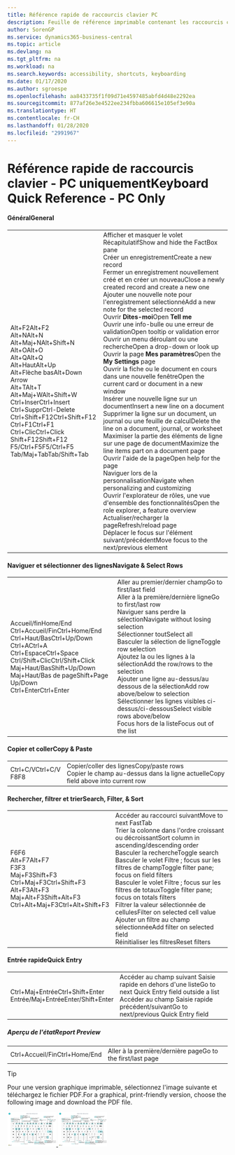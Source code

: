 ```yaml
---
title: Référence rapide de raccourcis clavier PC
description: Feuille de référence imprimable contenant les raccourcis clavier les plus populaires pour les utilisateurs de PC.
author: SorenGP
ms.service: dynamics365-business-central
ms.topic: article
ms.devlang: na
ms.tgt_pltfrm: na
ms.workload: na
ms.search.keywords: accessibility, shortcuts, keyboarding
ms.date: 01/17/2020
ms.author: sgroespe
ms.openlocfilehash: aa8433735f1f09d71e4597485abfd4d48e2292ea
ms.sourcegitcommit: 877af26e3e4522ee234fbba606615e105ef3e90a
ms.translationtype: HT
ms.contentlocale: fr-CH
ms.lasthandoff: 01/28/2020
ms.locfileid: "2991967"
---
```

# <a name="keyboard-quick-reference---pc-only"></a><span data-ttu-id="62507-103">Référence rapide de raccourcis clavier - PC uniquement</span><span class="sxs-lookup"><span data-stu-id="62507-103">Keyboard Quick Reference - PC Only</span></span>

#### <a name="general"></a><span data-ttu-id="62507-104">Général</span><span class="sxs-lookup"><span data-stu-id="62507-104">General</span></span>
|||  
|-|-|
|<span data-ttu-id="62507-105">Alt+F2</span><span class="sxs-lookup"><span data-stu-id="62507-105">Alt+F2</span></span><br /><span data-ttu-id="62507-106">Alt+N</span><span class="sxs-lookup"><span data-stu-id="62507-106">Alt+N</span></span><br /><span data-ttu-id="62507-107">Alt+Maj+N</span><span class="sxs-lookup"><span data-stu-id="62507-107">Alt+Shift+N</span></span><br /><span data-ttu-id="62507-108">Alt+O</span><span class="sxs-lookup"><span data-stu-id="62507-108">Alt+O</span></span><br /><span data-ttu-id="62507-109">Alt+Q</span><span class="sxs-lookup"><span data-stu-id="62507-109">Alt+Q</span></span><br /><span data-ttu-id="62507-110">Alt+Haut</span><span class="sxs-lookup"><span data-stu-id="62507-110">Alt+Up</span></span><br /><span data-ttu-id="62507-111">Alt+Flèche bas</span><span class="sxs-lookup"><span data-stu-id="62507-111">Alt+Down Arrow</span></span><br /><span data-ttu-id="62507-112">Alt+T</span><span class="sxs-lookup"><span data-stu-id="62507-112">Alt+T</span></span><br /><span data-ttu-id="62507-113">Alt+Maj+W</span><span class="sxs-lookup"><span data-stu-id="62507-113">Alt+Shift+W</span></span><br /><span data-ttu-id="62507-114">Ctrl+Inser</span><span class="sxs-lookup"><span data-stu-id="62507-114">Ctrl+Insert</span></span><br /><span data-ttu-id="62507-115">Ctrl+Suppr</span><span class="sxs-lookup"><span data-stu-id="62507-115">Ctrl-Delete</span></span><br /><span data-ttu-id="62507-116">Ctrl+Shift+F12</span><span class="sxs-lookup"><span data-stu-id="62507-116">Ctrl+Shift+F12</span></span><br /><span data-ttu-id="62507-117">Ctrl+F1</span><span class="sxs-lookup"><span data-stu-id="62507-117">Ctrl+F1</span></span><br /><span data-ttu-id="62507-118">Ctrl+Clic</span><span class="sxs-lookup"><span data-stu-id="62507-118">Ctrl+Click</span></span><br /><span data-ttu-id="62507-119">Shift+F12</span><span class="sxs-lookup"><span data-stu-id="62507-119">Shift+F12</span></span><br /><span data-ttu-id="62507-120">F5/Ctrl+F5</span><span class="sxs-lookup"><span data-stu-id="62507-120">F5/Ctrl+F5</span></span><br /><span data-ttu-id="62507-121">Tab/Maj+Tab</span><span class="sxs-lookup"><span data-stu-id="62507-121">Tab/Shift+Tab</span></span><br />|<span data-ttu-id="62507-122">Afficher et masquer le volet Récapitulatif</span><span class="sxs-lookup"><span data-stu-id="62507-122">Show and hide the FactBox pane</span></span><br /><span data-ttu-id="62507-123">Créer un enregistrement</span><span class="sxs-lookup"><span data-stu-id="62507-123">Create a new record</span></span><br /><span data-ttu-id="62507-124">Fermer un enregistrement nouvellement créé et en créer un nouveau</span><span class="sxs-lookup"><span data-stu-id="62507-124">Close a newly created record and create a new one</span></span><br /><span data-ttu-id="62507-125">Ajouter une nouvelle note pour l'enregistrement sélectionné</span><span class="sxs-lookup"><span data-stu-id="62507-125">Add a new note for the selected record</span></span><br /><span data-ttu-id="62507-126">Ouvrir **Dites-moi**</span><span class="sxs-lookup"><span data-stu-id="62507-126">Open **Tell me**</span></span><br /><span data-ttu-id="62507-127">Ouvrir une info-bulle ou une erreur de validation</span><span class="sxs-lookup"><span data-stu-id="62507-127">Open tooltip or validation error</span></span><br /><span data-ttu-id="62507-128">Ouvrir un menu déroulant ou une recherche</span><span class="sxs-lookup"><span data-stu-id="62507-128">Open a drop-down or look up</span></span><br /><span data-ttu-id="62507-129">Ouvrir la page **Mes paramètres**</span><span class="sxs-lookup"><span data-stu-id="62507-129">Open the **My Settings** page</span></span><br /><span data-ttu-id="62507-130">Ouvrir la fiche ou le document en cours dans une nouvelle fenêtre</span><span class="sxs-lookup"><span data-stu-id="62507-130">Open the current card or document in a new window</span></span><br /><span data-ttu-id="62507-131">Insérer une nouvelle ligne sur un document</span><span class="sxs-lookup"><span data-stu-id="62507-131">Insert a new line on a document</span></span><br /><span data-ttu-id="62507-132">Supprimer la ligne sur un document, un journal ou une feuille de calcul</span><span class="sxs-lookup"><span data-stu-id="62507-132">Delete the line on a document, journal, or worksheet</span></span><br /><span data-ttu-id="62507-133">Maximiser la partie des éléments de ligne sur une page de document</span><span class="sxs-lookup"><span data-stu-id="62507-133">Maximize the line items part on a document page</span></span><br /><span data-ttu-id="62507-134">Ouvrir l'aide de la page</span><span class="sxs-lookup"><span data-stu-id="62507-134">Open help for the page</span></span><br /><span data-ttu-id="62507-135">Naviguer lors de la personnalisation</span><span class="sxs-lookup"><span data-stu-id="62507-135">Navigate when personalizing and customizing</span></span><br /><span data-ttu-id="62507-136">Ouvrir l'explorateur de rôles, une vue d'ensemble des fonctionnalités</span><span class="sxs-lookup"><span data-stu-id="62507-136">Open the role explorer, a feature overview</span></span><br /><span data-ttu-id="62507-137">Actualiser/recharger la page</span><span class="sxs-lookup"><span data-stu-id="62507-137">Refresh/reload page</span></span><br /><span data-ttu-id="62507-138">Déplacer le focus sur l'élément suivant/précédent</span><span class="sxs-lookup"><span data-stu-id="62507-138">Move focus to the next/previous element</span></span>|

#### <a name="navigate--select-rows"></a><span data-ttu-id="62507-139">Naviguer et sélectionner des lignes</span><span class="sxs-lookup"><span data-stu-id="62507-139">Navigate & Select Rows</span></span>
|||
|-|-|
|<span data-ttu-id="62507-140">Accueil/fin</span><span class="sxs-lookup"><span data-stu-id="62507-140">Home/End</span></span><br /><span data-ttu-id="62507-141">Ctrl+Accueil/Fin</span><span class="sxs-lookup"><span data-stu-id="62507-141">Ctrl+Home/End</span></span> <br /><span data-ttu-id="62507-142">Ctrl+Haut/Bas</span><span class="sxs-lookup"><span data-stu-id="62507-142">Ctrl+Up/Down</span></span><br /><span data-ttu-id="62507-143">Ctrl+A</span><span class="sxs-lookup"><span data-stu-id="62507-143">Ctrl+A</span></span> <br /><span data-ttu-id="62507-144">Ctrl+Espace</span><span class="sxs-lookup"><span data-stu-id="62507-144">Ctrl+Space</span></span><br /><span data-ttu-id="62507-145">Ctrl/Shift+Clic</span><span class="sxs-lookup"><span data-stu-id="62507-145">Ctrl/Shift+Click</span></span><br /><span data-ttu-id="62507-146">Maj+Haut/Bas</span><span class="sxs-lookup"><span data-stu-id="62507-146">Shift+Up/Down</span></span><br /><span data-ttu-id="62507-147">Maj+Haut/Bas de page</span><span class="sxs-lookup"><span data-stu-id="62507-147">Shift+Page Up/Down</span></span><br /><span data-ttu-id="62507-148">Ctrl+Enter</span><span class="sxs-lookup"><span data-stu-id="62507-148">Ctrl+Enter</span></span>|<span data-ttu-id="62507-149">Aller au premier/dernier champ</span><span class="sxs-lookup"><span data-stu-id="62507-149">Go to first/last field</span></span><br /><span data-ttu-id="62507-150">Aller à la première/dernière ligne</span><span class="sxs-lookup"><span data-stu-id="62507-150">Go to first/last row</span></span><br /><span data-ttu-id="62507-151">Naviguer sans perdre la sélection</span><span class="sxs-lookup"><span data-stu-id="62507-151">Navigate without losing selection</span></span><br /><span data-ttu-id="62507-152">Sélectionner tout</span><span class="sxs-lookup"><span data-stu-id="62507-152">Select all</span></span><br /><span data-ttu-id="62507-153">Basculer la sélection de ligne</span><span class="sxs-lookup"><span data-stu-id="62507-153">Toggle row selection</span></span><br /> <span data-ttu-id="62507-154">Ajoutez la ou les lignes à la sélection</span><span class="sxs-lookup"><span data-stu-id="62507-154">Add the row/rows to the selection</span></span><br /><span data-ttu-id="62507-155">Ajouter une ligne au-dessus/au dessous de la sélection</span><span class="sxs-lookup"><span data-stu-id="62507-155">Add row above/below to selection</span></span><br /><span data-ttu-id="62507-156">Sélectionner les lignes visibles ci-dessus/ci-dessous</span><span class="sxs-lookup"><span data-stu-id="62507-156">Select visible rows above/below</span></span> <br /><span data-ttu-id="62507-157">Focus hors de la liste</span><span class="sxs-lookup"><span data-stu-id="62507-157">Focus out of the list</span></span>|

#### <a name="copy--paste"></a><span data-ttu-id="62507-158">Copier et coller</span><span class="sxs-lookup"><span data-stu-id="62507-158">Copy & Paste</span></span>
|||
|-|-|
|<span data-ttu-id="62507-159">Ctrl+C/V</span><span class="sxs-lookup"><span data-stu-id="62507-159">Ctrl+C/V</span></span><br /><span data-ttu-id="62507-160">F8</span><span class="sxs-lookup"><span data-stu-id="62507-160">F8</span></span>|<span data-ttu-id="62507-161">Copier/coller des lignes</span><span class="sxs-lookup"><span data-stu-id="62507-161">Copy/paste rows</span></span><br /><span data-ttu-id="62507-162">Copier le champ au-dessus dans la ligne actuelle</span><span class="sxs-lookup"><span data-stu-id="62507-162">Copy field above into current row</span></span>|

#### <a name="search-filter--sort"></a><span data-ttu-id="62507-163">Rechercher, filtrer et trier</span><span class="sxs-lookup"><span data-stu-id="62507-163">Search, Filter, & Sort</span></span>
|||
|-|-|
|<span data-ttu-id="62507-164">F6</span><span class="sxs-lookup"><span data-stu-id="62507-164">F6</span></span><br /><span data-ttu-id="62507-165">Alt+F7</span><span class="sxs-lookup"><span data-stu-id="62507-165">Alt+F7</span></span><br /><span data-ttu-id="62507-166">F3</span><span class="sxs-lookup"><span data-stu-id="62507-166">F3</span></span><br /><span data-ttu-id="62507-167">Maj+F3</span><span class="sxs-lookup"><span data-stu-id="62507-167">Shift+F3</span></span><br /><span data-ttu-id="62507-168">Ctrl+Maj+F3</span><span class="sxs-lookup"><span data-stu-id="62507-168">Ctrl+Shift+F3</span></span><br /><span data-ttu-id="62507-169">Alt+F3</span><span class="sxs-lookup"><span data-stu-id="62507-169">Alt+F3</span></span><br /><span data-ttu-id="62507-170">Maj+Alt+F3</span><span class="sxs-lookup"><span data-stu-id="62507-170">Shift+Alt+F3</span></span><br /><span data-ttu-id="62507-171">Ctrl+Alt+Maj+F3</span><span class="sxs-lookup"><span data-stu-id="62507-171">Ctrl+Alt+Shift+F3</span></span>|<span data-ttu-id="62507-172">Accéder au raccourci suivant</span><span class="sxs-lookup"><span data-stu-id="62507-172">Move to next FastTab</span></span><br /><span data-ttu-id="62507-173">Trier la colonne dans l'ordre croissant ou décroissant</span><span class="sxs-lookup"><span data-stu-id="62507-173">Sort column in ascending/descending order</span></span><br /><span data-ttu-id="62507-174">Basculer la recherche</span><span class="sxs-lookup"><span data-stu-id="62507-174">Toggle search</span></span><br /><span data-ttu-id="62507-175">Basculer le volet Filtre ; focus sur les filtres de champ</span><span class="sxs-lookup"><span data-stu-id="62507-175">Toggle filter pane; focus on field filters</span></span><br /><span data-ttu-id="62507-176">Basculer le volet Filtre ; focus sur les filtres de totaux</span><span class="sxs-lookup"><span data-stu-id="62507-176">Toggle filter pane; focus on totals filters</span></span><br /><span data-ttu-id="62507-177">Filtrer la valeur sélectionnée de cellules</span><span class="sxs-lookup"><span data-stu-id="62507-177">Filter on selected cell value</span></span><br /><span data-ttu-id="62507-178">Ajouter un filtre au champ sélectionnée</span><span class="sxs-lookup"><span data-stu-id="62507-178">Add filter on selected field</span></span><br /><span data-ttu-id="62507-179">Réinitialiser les filtres</span><span class="sxs-lookup"><span data-stu-id="62507-179">Reset filters</span></span>|

#### <a name="quick-entry"></a><span data-ttu-id="62507-180">Entrée rapide</span><span class="sxs-lookup"><span data-stu-id="62507-180">Quick Entry</span></span>
|||
|-|-|
|<span data-ttu-id="62507-181">Ctrl+Maj+Entrée</span><span class="sxs-lookup"><span data-stu-id="62507-181">Ctrl+Shift+Enter</span></span><br /><span data-ttu-id="62507-182">Entrée/Maj+Entrée</span><span class="sxs-lookup"><span data-stu-id="62507-182">Enter/Shift+Enter</span></span>|<span data-ttu-id="62507-183">Accéder au champ suivant Saisie rapide en dehors d'une liste</span><span class="sxs-lookup"><span data-stu-id="62507-183">Go to next Quick Entry field outside a list</span></span><br /><span data-ttu-id="62507-184">Accéder au champ Saisie rapide précédent/suivant</span><span class="sxs-lookup"><span data-stu-id="62507-184">Go to next/previous Quick Entry field</span></span>|


##### <a name="report-preview"></a><span data-ttu-id="62507-185">Aperçu de l'état</span><span class="sxs-lookup"><span data-stu-id="62507-185">Report Preview</span></span>
|||
|-|-|
|<span data-ttu-id="62507-186">Ctrl+Accueil/Fin</span><span class="sxs-lookup"><span data-stu-id="62507-186">Ctrl+Home/End</span></span>|<span data-ttu-id="62507-187">Aller à la première/dernière page</span><span class="sxs-lookup"><span data-stu-id="62507-187">Go to the first/last page</span></span>|

> [!TIP]
> <span data-ttu-id="62507-188">Pour une version graphique imprimable, sélectionnez l'image suivante et téléchargez le fichier PDF.</span><span class="sxs-lookup"><span data-stu-id="62507-188">For a graphical, print-friendly version, choose the following image and download the PDF file.</span></span>
>
> <span data-ttu-id="62507-189">[ ![](media/keyboard_shortcut_inline.png) ](media/keyboard_shortcuts.pdf)</span><span class="sxs-lookup"><span data-stu-id="62507-189">[ ![](media/keyboard_shortcut_inline.png) ](media/keyboard_shortcuts.pdf)</span></span>
